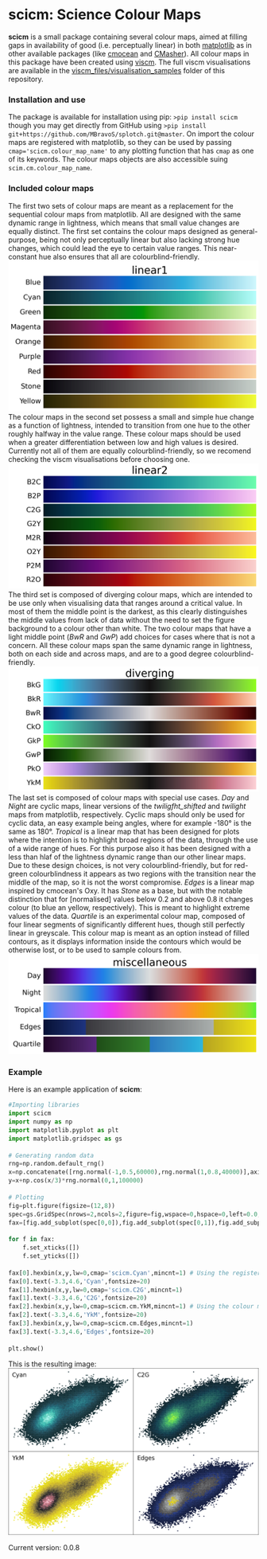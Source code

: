 # scicm: Science Colour Maps

**scicm** is a small package containing several colour maps, aimed at filling gaps in availability of good (i.e. perceptually linear) in both [matplotlib](https://matplotlib.org/stable/tutorials/colors/colormaps.html) as in other available packages (like [cmocean](https://github.com/matplotlib/cmocean) and [CMasher](https://github.com/1313e/CMasher)). All colour maps in this package have been created using [viscm](https://github.com/matplotlib/viscm). The full viscm visualisations are available in the [viscm_files/visualisation_samples](https://github.com/MBravoS/scicm/tree/master/viscm_files/visualisation_samples) folder of this repository.

### Installation and use

The package is available for installation using pip:
    `>pip install scicm`
though you may get directly from GitHub using
    `>pip install git+https://github.com/MBravoS/splotch.git@master`.
On import the colour maps are registered with matplotlib, so they can be used by passing `cmap='scicm.colour_map_name'` to any plotting function that has `cmap` as one of its keywords. The colour maps objects are also accessible suing `scim.cm.colour_map_name`.

### Included colour maps

The first two sets of colour maps are meant as a replacement for the sequential colour maps from matplotlib. All are designed with the same dynamic range in lightness, which means that small value changes are equally distinct. The first set contains the colour maps designed as general-purpose, being not only perceptually linear but also lacking strong hue changes, which could lead the eye to certain value ranges. This near-constant hue also ensures that all are colourblind-friendly.
![cmaps0](/docs/scicm_linear1.png)
The colour maps in the second set possess a small and simple hue change as a function of lightness, intended to transition from one hue to the other roughly halfway in the value range. These colour maps should be used when a greater differentiation between low and high values is desired. Currently not all of them are equally colourblind-friendly, so we recomend checking the viscm visualisations before choosing one.
![cmaps1](/docs/scicm_linear2.png)
The third set is composed of diverging colour maps, which are intended to be use only when visualising data that ranges around a critical value. In most of them the middle point is the darkest, as this clearly distinguishes the middle values from lack of data without the need to set the figure background to a colour other than white. The two colour maps that have a light middle point (*BwR* and *GwP*) add choices for cases where that is not a concern. All these colour maps span the same dynamic range in lightness, both on each side and across maps, and are to a good degree colourblind-friendly.
![cmaps2](/docs/scicm_diverging.png)
The last set is composed of colour maps with special use cases. *Day* and *Night* are cyclic maps, linear versions of the *twiligfht_shifted* and *twilight* maps from matplotlib, respectively. Cyclic maps should only be used for cyclic data, an easy example being angles, where for example -180° is the same as 180°. *Tropical* is a linear map that has been designed for plots where the intention is to highlight broad regions of the data, through the use of a wide range of hues. For this purpose also it has been designed with a less than hlaf of the lightness dynamic range than our other linear maps. Due to these design choices, is not very colourblind-friendly, but for red-green colourblindness it appears as two regions with the transition near the middle of the map, so it is not the worst compromise. *Edges* is a linear map inspired by cmocean's Oxy. It has *Stone* as a base, but with the notable distinction that for \[normalised\] values below 0.2 and above 0.8 it changes colour (to blue an yellow, respectively). This is meant to highlight extreme values of the data. *Quartile* is an experimental colour map, composed of four linear segments of significantly different hues, though still perfectly linear in greyscale. This colour map is meant as an option instead of filled contours, as it displays information inside the contours which would be otherwise lost, or to be used to sample colours from.
![cmaps3](/docs/scicm_miscellaneous.png)

### Example

Here is an example application of **scicm**:

```python
#Importing libraries
import scicm
import numpy as np
import matplotlib.pyplot as plt
import matplotlib.gridspec as gs

# Generating random data
rng=np.random.default_rng()
x=np.concatenate([rng.normal(-1,0.5,60000),rng.normal(1,0.8,40000)],axis=0)
y=x+np.cos(x/3)*rng.normal(0,1,100000)

# Plotting
fig=plt.figure(figsize=(12,8))
spec=gs.GridSpec(nrows=2,ncols=2,figure=fig,wspace=0,hspace=0,left=0.0,right=0.999,bottom=0.001,top=1.0)
fax=[fig.add_subplot(spec[0,0]),fig.add_subplot(spec[0,1]),fig.add_subplot(spec[1,0]),fig.add_subplot(spec[1,1])]

for f in fax:
    f.set_xticks([])
    f.set_yticks([])

fax[0].hexbin(x,y,lw=0,cmap='scicm.Cyan',mincnt=1) # Using the registered names with matplotlib
fax[0].text(-3.3,4.6,'Cyan',fontsize=20)
fax[1].hexbin(x,y,lw=0,cmap='scicm.C2G',mincnt=1)
fax[1].text(-3.3,4.6,'C2G',fontsize=20)
fax[2].hexbin(x,y,lw=0,cmap=scicm.cm.YkM,mincnt=1) # Using the colour map objects
fax[2].text(-3.3,4.6,'YkM',fontsize=20)
fax[3].hexbin(x,y,lw=0,cmap=scicm.cm.Edges,mincnt=1)
fax[3].text(-3.3,4.6,'Edges',fontsize=20)

plt.show()
```

This is the resulting image:
![example](/docs/README_ex.png)

Current version: 0.0.8
